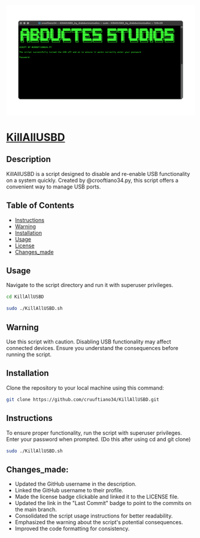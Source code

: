 <p align="center">
  <a href="https://github.com/cruuftiano34/KillAllUSBD"><img src="https://github.com/cruuftiano34/KillAllUSBD/blob/df029b8e6deb57abf6834e696ef7197b79af9393/Screen%20Shot%202024-01-17%20at%209.25.29%20AM.png" />
</p>

# KillAllUSBD

<p align="center">   
<a![GitHub](https://img.shields.io/github/license/your-username/KillAllUSBD)></a>
<a![GitHub last commit](https://img.shields.io/github/last-commit/your-username/KillAllUSBD)></a>
</p>

## Description

KillAllUSBD is a script designed to disable and re-enable USB functionality on a system quickly. Created by @crooftiano34.py, this script offers a convenient way to manage USB ports.

## Table of Contents

- [Instructions](#instructions)
- [Warning](#warning)
- [Installation](#installation)
- [Usage](#usage)
- [License](#license)
- [Changes_made](#changes_made)

## Usage
Navigate to the script directory and run it with superuser privileges.

``` bash
cd KillAllUSBD
```

``` bash
sudo ./KillAllUSBD.sh
```

## Warning
Use this script with caution. Disabling USB functionality may affect connected devices. Ensure you understand the consequences before running the script.

## Installation
Clone the repository to your local machine using this command:

``` bash
git clone https://github.com/cruuftiano34/KillAllUSBD.git
```

## Instructions

To ensure proper functionality, run the script with superuser privileges. Enter your password when prompted. (Do this after using cd and git clone)

```bash
sudo ./KillAllUSBD.sh
```

## Changes_made:
- Updated the GitHub username in the description.
- Linked the GitHub username to their profile.
- Made the license badge clickable and linked it to the LICENSE file.
- Updated the link in the "Last Commit" badge to point to the commits on the main branch.
- Consolidated the script usage instructions for better readability.
- Emphasized the warning about the script's potential consequences.
- Improved the code formatting for consistency.
